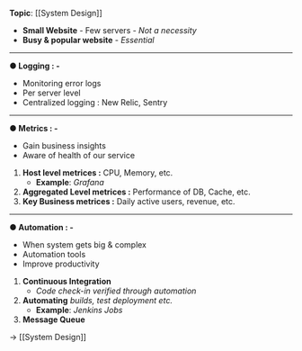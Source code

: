 **Topic**: [[System Design]]

- **Small Website** - Few servers - *Not a necessity*
- **Busy & popular website** - *Essential*

---
**● Logging : -**
- Monitoring error logs
- Per server level
- Centralized logging : New Relic, Sentry

---
**● Metrics : -**
- Gain business insights 
- Aware of health of our service

 1. **Host level metrices :** CPU, Memory, etc. 
	 - **Example**: *Grafana*
 2. **Aggregated Level metrices :** Performance of DB, Cache, etc.
 3. **Key Business metrices :** Daily active users, revenue, etc.

---
**● Automation : -**
- When system gets big & complex
- Automation tools
- Improve productivity

1. **Continuous Integration**
	- *Code check-in verified through automation*
2. **Automating** *builds, test deployment etc.*
	 - **Example**: *Jenkins Jobs*
3. **Message Queue**  

→ [[System Design]]